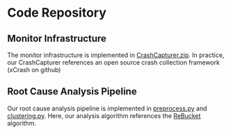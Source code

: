 # Code Repository
## Monitor Infrastructure
   The monitor infrastructure is implemented in [CrashCapturer.zip](https://github.com/androidcrash/android_crash/blob/main/code/CrashCapturer.zip). In practice, our CrashCapturer references an open source crash collection framework (xCrash on github)
## Root Cause Analysis Pipeline
   Our root cause analysis pipeline is implemented in [preprocess.py](https://github.com/androidcrash/android_crash/blob/main/code/preprocess.py) and [clustering.py](https://github.com/androidcrash/android_crash/blob/main/code/clustering.py). Here, our analysis algorithm references the [ReBucket](https://www.microsoft.com/en-us/research/publication/rebucket-a-method-for-clustering-duplicate-crash-reports-based-on-call-stack-similarity/) algorithm.
